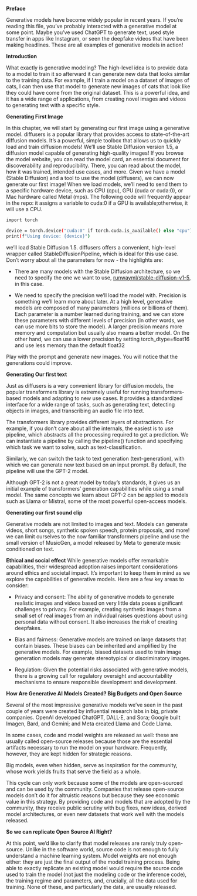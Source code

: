 **Preface**

Generative models have become widely popular in recent years. If you’re reading this file, you’ve probably interacted with a generative model at some point. Maybe you’ve used ChatGPT to generate text, used style transfer in apps like Instagram, or seen the deepfake videos that have been making headlines. These are all examples of generative models in action!

**Introduction**


What exactly is generative modeling? The high-level idea is to provide data to a model to train it so afterward it can generate new data that looks similar to the training data. For example, if I train a model on a dataset of images of cats, I can then use that model to generate new images of cats that look like they could have come from the original dataset. This is a powerful idea, and it has a wide range of applications, from creating novel images and videos to generating text with a specific style.

**Generating First Image**
 
 In this chapter, we will start by generating our first image using a generative model.
 diffusers is a popular library that provides access to state-of-the-art diffusion models. It’s a powerful, simple toolbox that allows us to quickly load and train diffusion models!
 We’ll use Stable Diffusion version 1.5, a diffusion model capable of generating high-quality images! If you browse the model website, you can read the model card, an essential document for discoverability and reproducibility. There, you can read about the model, how it was trained, intended use cases, and more.
 Given we have a model (Stable Diffusion) and a tool to use the model (diffusers), we can now generate our first image! When we load models, we’ll need to send them to a specific hardware device, such as CPU (cpu), GPU (cuda or cuda:0), or Mac hardware called Metal (mps). The following code will frequently appear in the repo: it assigns a variable to cuda:0 if a GPU is available;otherwise, it will use a CPU.
 ```bash
 import torch

device = torch.device("cuda:0" if torch.cuda.is_available() else "cpu")
print(f"Using device: {device}")
```
 we’ll load Stable Diffusion 1.5. diffusers offers a convenient, high-level wrapper called StableDiffusionPipeline, which is ideal for this use case. Don’t worry about all the parameters for now - the highlights are:

- There are many models with the Stable Diffusion architecture, so we need to specify the one we want to use, [runwayml/stable-diffusion-v1-5](https://huggingface.co/runwayml/stable-diffusion-v1-5), in this case.

- We need to specify the precision we’ll load the model with. Precision is something we’ll learn more about later. At a high level, generative models are composed of many parameters (millions or billions of them). Each parameter is a number learned during training, and we can store these parameters with different levels of precision (in other words, we can use more bits to store the model). A larger precision means more memory and computation but usually also means a better model. On the other hand, we can use a lower precision by setting torch_dtype=float16 and use less memory than the default float32

Play with the prompt and generate new images.
You will notice that the generations could improve.

**Generating Our first text**


Just as diffusers is a very convenient library for diffusion models, the popular transformers library is extremely useful for running transformers-based models and adapting to new use cases. It provides a standardized interface for a wide range of tasks, such as generating text, detecting objects in images, and transcribing an audio file into text.

The transformers library provides different layers of abstractions. For example, if you don’t care about all the internals, the easiest is to use pipeline, which abstracts all the processing required to get a prediction. We can instantiate a pipeline by calling the pipeline() function and specifying which task we want to solve, such as text-classification.

Similarly, we can switch the task to text generation (text-generation), with which we can generate new text based on an input prompt. By default, the pipeline will use the GPT-2 model.

Although GPT-2 is not a great model by today’s standards, it gives us an initial example of transformers’ generation capabilities while using a small model. The same concepts we learn about GPT-2 can be applied to models such as Llama or Mistral, some of the most powerful open-access models.

**Generating our first sound clip**

Generative models are not limited to images and text. Models can generate videos, short songs, synthetic spoken speech, protein proposals, and more!
we can limit ourselves to the now familiar transformers pipeline and use the small version of MusicGen, a model released by Meta to generate music conditioned on text.

**Ethical and social effect**
While generative models offer remarkable capabilities, their widespread adoption raises important considerations around ethics and societal impact. It’s important to keep them in mind as we explore the capabilities of generative models. Here are a few key areas to consider:

- Privacy and consent: The ability of generative models to generate realistic images and videos based on very little data poses significant challenges to privacy. For example, creating synthetic images from a small set of real images from an individual raises questions about using personal data without consent. It also increases the risk of creating deepfakes.

- Bias and fairness: Generative models are trained on large datasets that contain biases. These biases can be inherited and amplified by the generative models. For example, biased datasets used to train image generation models may generate stereotypical or discriminatory images.

- Regulation: Given the potential risks associated with generative models, there is a growing call for regulatory oversight and accountability mechanisms to ensure responsible development and development. 

**How Are Generative AI Models Created? Big Budgets and Open Source**


Several of the most impressive generative models we’ve seen in the past couple of years were created by influential research labs in big, private companies. OpenAI developed ChatGPT, DALL·E, and Sora; Google built Imagen, Bard, and Gemini; and Meta created Llama and Code Llama.

In some cases, code and model weights are released as well: these are usually called open-source releases because those are the essential artifacts necessary to run the model on your hardware. Frequently, however, they are kept hidden for strategic reasons.

Big models, even when hidden, serve as inspiration for the community, whose work yields fruits that serve the field as a whole.

This cycle can only work because some of the models are open-sourced and can be used by the community. Companies that release open-source models don’t do it for altruistic reasons but because they see economic value in this strategy. By providing code and models that are adopted by the community, they receive public scrutiny with bug fixes, new ideas, derived model architectures, or even new datasets that work well with the models released.

**So we can replicate Open Source AI Right?**


At this point, we’d like to clarify that model releases are rarely truly open-source. Unlike in the software world, source code is not enough to fully understand a machine learning system. Model weights are not enough either: they are just the final output of the model training process. Being able to exactly replicate an existing model would require the source code used to train the model (not just the modeling code or the inference code), the training regime and parameters, and, crucially, all the data used for training. None of these, and particularly the data, are usually released.
